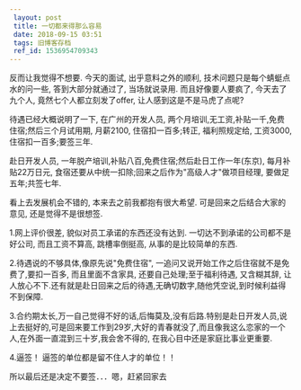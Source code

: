 ```yaml
---
 layout: post
 title: 一切都来得那么容易
 date: 2018-09-15 03:51
 tags: 旧博客存档
 ref_id: 1536954709343
---
```

反而让我觉得不想要. 今天的面试, 出乎意料之外的顺利, 技术问题只是每个蜻蜓点水的问一些, 答到大部分就通过了, 当场就说录用. 而且好像要人要疯了,
今天去了九个人, 竟然七个人都立刻发了offer, 让人感到这是不是马虎了点呢?



待遇已经大概说明了一下, 在广州的开发人员, 两个月培训,无工资,补贴一千,免费住宿;然后三个月试用期, 月薪2100, 住宿扣一百多;转正,
福利照规定给, 工资3000, 住宿扣一百多;要签三年.



赴日开发人员, 一年脱产培训,补贴八百,免费住宿;然后赴日工作一年(东京), 每月补贴22万日元,
食宿还要从中统一扣除;回来之后作为"高级人才"做项目经理, 要做足五年;共签七年.



看上去发展机会不错的, 本来去之前我都抱有很大希望. 可是回来之后结合大家的意见, 还是觉得不是很想签.



1.网上评价很差, 貌似对员工承诺的东西还没有达到. 一切达不到承诺的公司都不是好公司, 而且工资不算高, 跳槽率倒挺高, 从事的是比较简单的东西.

2.待遇说的不够具体,像原先说"免费住宿", 一追问又说开始工作之后住宿就不是免费了,要扣一百多, 而且里面不含家具, 还要自己处理;至于福利待遇,
又含糊其辞, 让人放心不下.还有就是赴日回来之后的待遇,无确切数字,随他凭空说,到时候利益得不到保障.

3.合约期太长,万一自己觉得不好的话,后悔莫及,没有后路.特别是赴日开发人员,说上去挺好的,可是回来要工作到29岁,大好的青春就没了,而且像我这么恋家的一个人,在外面一直混到三十岁,我会舍不得的,
在我心目中还是家庭比事业更重要.

4.逼签！ 逼签的单位都是留不住人才的单位！！



所以最后还是决定不要签．．．嗯，赶紧回家去

